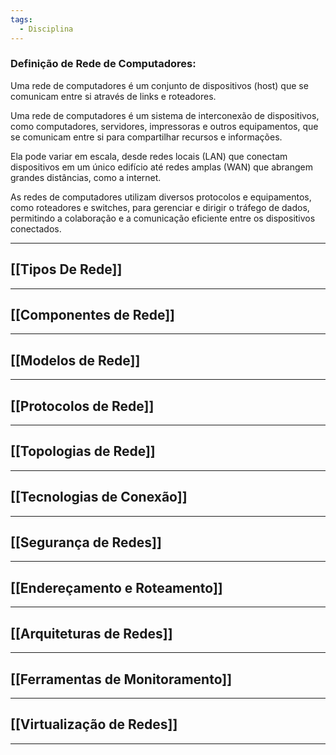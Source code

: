 ```yaml
---
tags:
  - Disciplina
---
```

### Definição de Rede de Computadores:

Uma rede de computadores é um conjunto de dispositivos (host) que se comunicam entre si através de links e roteadores.

Uma rede de computadores é um sistema de interconexão de dispositivos, como computadores, servidores, impressoras e outros equipamentos, que se comunicam entre si para compartilhar recursos e informações. 

Ela pode variar em escala, desde redes locais (LAN) que conectam dispositivos em um único edifício até redes amplas (WAN) que abrangem grandes distâncias, como a internet.

As redes de computadores utilizam diversos protocolos e equipamentos, como roteadores e switches, para gerenciar e dirigir o tráfego de dados, permitindo a colaboração e a comunicação eficiente entre os dispositivos conectados.

---
## [[Tipos De Rede]]



---
## [[Componentes de Rede]]



---
## [[Modelos de Rede]]



---
## [[Protocolos de Rede]]



---
## [[Topologias de Rede]]



---
## [[Tecnologias de Conexão]]


---
## [[Segurança de Redes]]


---
## [[Endereçamento e Roteamento]]




---
## [[Arquiteturas de Redes]]



---
## [[Ferramentas de Monitoramento]]



---
## [[Virtualização de Redes]]



---















